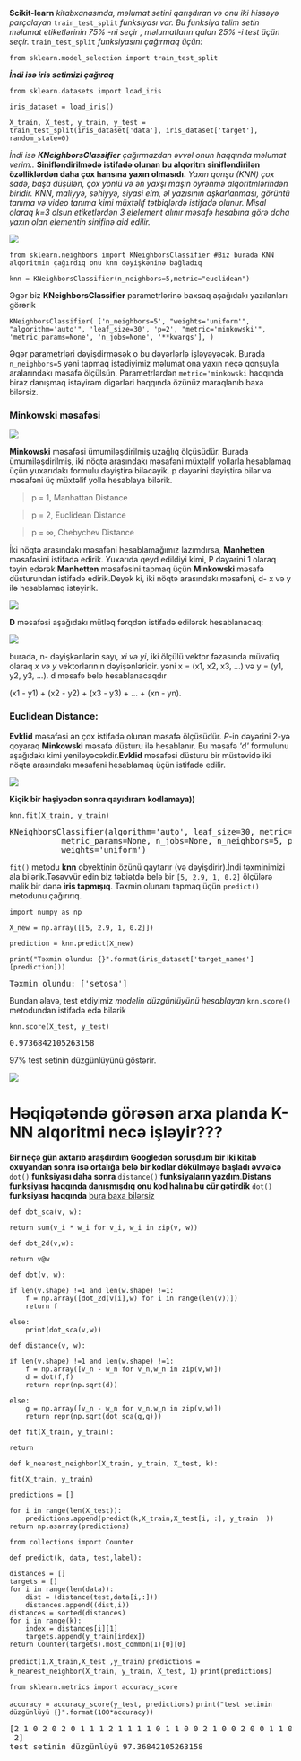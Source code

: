 **Scikit-learn** _kitabxanasında, məlumat setini qarışdıran və onu iki hissəyə parçalayan_ `train_test_split`  _funksiyası var. Bu funksiya təlim setin məlumat etiketlərinin 75% -ni seçir , məlumatların qalan 25% -i test üçün seçir._ `train_test_split` _funksiyasını çağırmaq üçün:_

`from sklearn.model_selection import train_test_split`

**_İndi isə iris setimizi çağıraq_**

`from sklearn.datasets import load_iris`

`iris_dataset = load_iris()`

`X_train, X_test, y_train, y_test = train_test_split(iris_dataset['data'], iris_dataset['target'], random_state=0)`

_İndi isə **KNeighborsClassifier** çağırmazdan əvvəl onun haqqında məlumat verim.._ __Sinifləndirilmədə istifadə olunan bu alqoritm sinifləndirilən özəlliklərdən daha çox hansına yaxın olmasıdı.__ 
_Yaxın qonşu (KNN) çox sadə, başa düşülən, çox yönlü və ən yaxşı maşın öyrənmə alqoritmlərindən biridir. KNN, maliyyə, səhiyyə, siyasi elm, əl yazısının aşkarlanması, görüntü tanıma və video tanıma kimi müxtəlif tətbiqlərdə istifadə olunur. Misal olaraq k=3 olsun  etiketlərdən 3 elelement alınır məsafə hesabına görə daha yaxın olan elementin sinifinə aid edilir._

![](https://github.com/muradaliyev88/Machine-learning/blob/master/images/KNN_final1_ibdm8a.webp)



`from sklearn.neighbors import KNeighborsClassifier #Biz burada KNN alqoritmin çağırdıq onu knn dəyişkəninə bağladıq`

`knn = KNeighborsClassifier(n_neighbors=5,metric="euclidean")`

Əgər biz **KNeighborsClassifier** parametrlərinə baxsaq aşağıdakı yazılanları görərik

`KNeighborsClassifier(
    ['n_neighbors=5', "weights='uniform'", "algorithm='auto'", 'leaf_size=30', 'p=2', "metric='minkowski'", 'metric_params=None', 'n_jobs=None', '**kwargs'],
)`

Əgər parametrləri dəyişdirməsək o bu dəyərlərlə işləyəyəcək. Burada `n_neighbors=5` yəni tapmaq istədiyimiz məlumat ona yaxın neçə qonşuyla aralarındakı məsafə ölçülsün. Parametrlərdən `metric='minkowski` haqqında biraz danışmaq istəyirəm digərləri haqqında özünüz maraqlanıb baxa bilərsiz.
### Minkowski məsafəsi

![](https://github.com/muradaliyev88/Machine-learning/blob/master/images/1_wWdhIZJd6y_v4C3Ze2tqFQ.png)

**Minkowski** məsafəsi ümumiləşdirilmiş uzağlıq ölçüsüdür. Burada ümumiləşdirilmiş, iki nöqtə arasındakı məsafəni müxtəlif yollarla hesablamaq üçün yuxarıdakı formulu dəyiştirə biləcəyik. p dəyərini dəyiştirə bilər və məsafəni üç müxtəlif yolla hesablaya bilərik.
> p = 1, Manhattan Distance

> p = 2, Euclidean Distance

> p = ∞, Chebychev Distance

İki nöqtə arasındakı məsafəni hesablamağımız lazımdırsa, **Manhetten** məsafəsini istifadə edirik. Yuxarıda qeyd edildiyi kimi, P dəyərini 1 olaraq təyin edərək **Manhetten** məsafəsini tapmaq üçün **Minkowski** məsafə düsturundan istifadə edirik.Deyək ki, iki nöqtə arasındakı məsafəni, d- x və y ilə hesablamaq istəyirik.

![](https://github.com/muradaliyev88/Machine-learning/blob/master/images/1_7NHkUCylraQu2H-S5N1nhA.png)

**D** məsafəsi aşağıdakı mütləq fərqdən istifadə edilərək hesablanacaq:

![](https://github.com/muradaliyev88/Machine-learning/blob/master/images/1_1pvCYxUipB2rK05cnU7_XQ.png)

burada, n- dəyişkənlərin sayı, *xi və yi*, iki ölçülü vektor fəzasında müvafiq olaraq *x və y* vektorlarının dəyişənləridir. yəni x = (x1, x2, x3, ...) və y = (y1, y2, y3, ...). d məsafə belə hesablanacaqdır

(x1 - y1) + (x2 - y2) + (x3 - y3) + … + (xn - yn).


### Euclidean Distance:
**Evklid** məsafəsi ən çox istifadə olunan məsafə ölçüsüdür. *P*-in dəyərini 2-yə qoyaraq **Minkowski** məsafə düsturu ilə hesablanır. Bu məsafə *'d'* formulunu aşağıdakı kimi yeniləyəcəkdir.**Evklid** məsafəsi düsturu bir müstəvidə iki nöqtə arasındakı məsafəni hesablamaq üçün istifadə edilir.

![](https://github.com/muradaliyev88/Machine-learning/blob/master/images/1_n6kmkzjKVTOWeXDxsx2daQ.png)

**Kiçik bir haşiyədən sonra qayıdıram kodlamaya))**

`knn.fit(X_train, y_train)`

<pre>KNeighborsClassifier(algorithm='auto', leaf_size=30, metric='euclidean',
           metric_params=None, n_jobs=None, n_neighbors=5, p=2,
           weights='uniform')</pre>


`fit()` metodu **knn** obyektinin özünü qaytarır (və dəyişdirir).İndi təxminimizi ala bilərik.Təsəvvür edin biz təbiətdə belə bir `[5, 2.9, 1, 0.2]` ölçülərə malik bir dənə **iris tapmışıq**. Təxmin olunanı tapmaq üçün `predict()` metodunu çağırırıq.

`import numpy as np`

`X_new = np.array([[5, 2.9, 1, 0.2]])`

`prediction = knn.predict(X_new)`

`print("Təxmin olundu: {}".format(iris_dataset['target_names'][prediction]))`

<pre>Təxmin olundu: ['setosa']
</pre>

Bundan əlavə, test etdiyimiz *modelin düzgünlüyünü hesablayan* `knn.score()` metodundan istifadə edə bilərik

`knn.score(X_test, y_test)`

<pre>0.9736842105263158</pre>

97% test setinin düzgünlüyünü göstərir.

![](https://github.com/muradaliyev88/Machine-learning/blob/master/images/rrr.jpg)

# Həqiqətəndə görəsən arxa planda K-NN alqoritmi necə işləyir???
**Bir neçə gün axtarıb araşdırdım Googledən soruşdum bir iki kitab oxuyandan sonra isə ortalığa belə bir kodlar dökülməyə başladı əvvəlcə** `dot()` **funksiyası daha sonra** `distance()` **funksiyaların yazdım**.**Distans funksiyası haqqında danışmışdıq onu kod halına bu cür gətirdik** `dot()` **funksiyası haqqında**
[bura baxa bilərsiz](https://github.com/muradaliyev88/Machine-learning/blob/master/backend/dot.ipynb)


`def dot_sca(v, w):`
    
    return sum(v_i * w_i for v_i, w_i in zip(v, w))

`def dot_2d(v,w):`
    
    return v@w

`def dot(v, w):`
        
    if len(v.shape) !=1 and len(w.shape) !=1:
        f = np.array([dot_2d(v[i],w) for i in range(len(v))])        
        return f    
            
    else:
        print(dot_sca(v,w))


`def distance(v, w):`
    
    if len(v.shape) !=1 and len(w.shape) !=1:
        f = np.array([v_n - w_n for v_n,w_n in zip(v,w)])        
        d = dot(f,f)
        return repr(np.sqrt(d))
            
    else:
        g = np.array([v_n - w_n for v_n,w_n in zip(v,w)])
        return repr(np.sqrt(dot_sca(g,g)))
    
`def fit(X_train, y_train):` 
   
    return

`def k_nearest_neighbor(X_train, y_train, X_test, k):`   
 
    fit(X_train, y_train)    

    predictions = []

    for i in range(len(X_test)):
        predictions.append(predict(k,X_train,X_test[i, :], y_train  ))
    return np.asarray(predictions)    
    
`from collections import Counter`

`def predict(k, data, test,label):`

    distances = []
    targets = []  
    for i in range(len(data)):
        dist = (distance(test,data[i,:]))       
        distances.append((dist,i))
    distances = sorted(distances)
    for i in range(k):
        index = distances[i][1]
        targets.append(y_train[index])    
    return Counter(targets).most_common(1)[0][0]

`predict(1,X_train,X_test ,y_train)`
`predictions = k_nearest_neighbor(X_train, y_train, X_test, 1)`
`print(predictions)`

`from sklearn.metrics import accuracy_score`

`accuracy = accuracy_score(y_test, predictions)`
`print("test setinin düzgünlüyü {}".format(100*accuracy))`

<pre>[2 1 0 2 0 2 0 1 1 1 2 1 1 1 1 0 1 1 0 0 2 1 0 0 2 0 0 1 1 0 2 1 0 2 2 1 0
 2]
test setinin düzgünlüyü 97.36842105263158
</pre>
